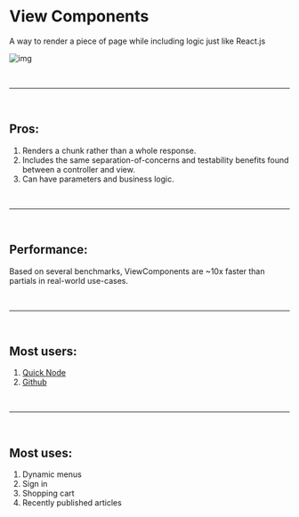 # View Components

A way to render a piece of page while including logic just like React.js  

![img](https://visualstudiomagazine.com/-/media/ECG/visualstudiomagazine/Images/introimages2014/1014vsm_McClure.jpg)

<BR><HR><BR>
## Pros:

1. Renders a chunk rather than a whole response.
2. Includes the same separation-of-concerns and testability benefits found between a controller and view.
3. Can have parameters and business logic.

<BR><HR><BR>
## Performance: 

Based on several benchmarks, ViewComponents are ~10x faster than partials in real-world use-cases.

<BR><HR><BR>
## Most users:

1. [Quick Node](https://www.quicknode.com)
2. [Github](https://github.com)

 <BR><HR><BR>
## Most uses:

1. Dynamic menus
2. Sign in
3. Shopping cart
4. Recently published articles
